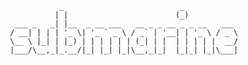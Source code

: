                _                          _            
               | |                        (_)           
      ___ _   _| |__  _ __ ___   __ _ _ __ _ _ __   ___ 
     / __| | | | '_ \| '_ ` _ \ / _` | '__| | '_ \ / _ \
     \__ \ |_| | |_) | | | | | | (_| | |  | | | | |  __/
     |___/\__,_|_.__/|_| |_| |_|\__,_|_|  |_|_| |_|\___|
                                                    
                                                    
